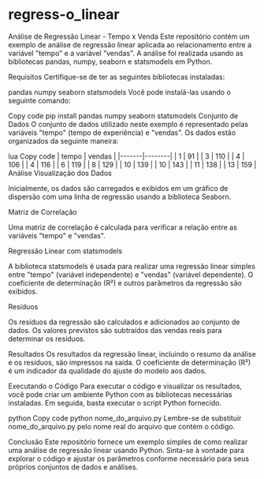 # regress-o_linear

Análise de Regressão Linear - Tempo x Venda
Este repositório contém um exemplo de análise de regressão linear aplicada ao relacionamento entre a variável "tempo" e a variável "vendas". A análise foi realizada usando as bibliotecas pandas, numpy, seaborn e statsmodels em Python.

Requisitos
Certifique-se de ter as seguintes bibliotecas instaladas:

pandas
numpy
seaborn
statsmodels
Você pode instalá-las usando o seguinte comando:

Copy code
pip install pandas numpy seaborn statsmodels
Conjunto de Dados
O conjunto de dados utilizado neste exemplo é representado pelas variáveis "tempo" (tempo de experiência) e "vendas". Os dados estão organizados da seguinte maneira:

lua
Copy code
| tempo | vendas |
|-------|--------|
|   1   |   91   |
|   3   |  110   |
|   4   |  106   |
|   4   |  116   |
|   6   |  119   |
|   8   |  129   |
|  10   |  139   |
|  10   |  143   |
|  11   |  138   |
|  13   |  159   |
Análise
Visualização dos Dados

Inicialmente, os dados são carregados e exibidos em um gráfico de dispersão com uma linha de regressão usando a biblioteca Seaborn.

Matriz de Correlação

Uma matriz de correlação é calculada para verificar a relação entre as variáveis "tempo" e "vendas".

Regressão Linear com statsmodels

A biblioteca statsmodels é usada para realizar uma regressão linear simples entre "tempo" (variável independente) e "vendas" (variável dependente). O coeficiente de determinação (R²) e outros parâmetros da regressão são exibidos.

Resíduos

Os resíduos da regressão são calculados e adicionados ao conjunto de dados. Os valores previstos são subtraídos das vendas reais para determinar os resíduos.

Resultados
Os resultados da regressão linear, incluindo o resumo da análise e os resíduos, são impressos na saída. O coeficiente de determinação (R²) é um indicador da qualidade do ajuste do modelo aos dados.

Executando o Código
Para executar o código e visualizar os resultados, você pode criar um ambiente Python com as bibliotecas necessárias instaladas. Em seguida, basta executar o script Python fornecido.

python
Copy code
python nome_do_arquivo.py
Lembre-se de substituir nome_do_arquivo.py pelo nome real do arquivo que contém o código.

Conclusão
Este repositório fornece um exemplo simples de como realizar uma análise de regressão linear usando Python. Sinta-se à vontade para explorar o código e ajustar os parâmetros conforme necessário para seus próprios conjuntos de dados e análises.
